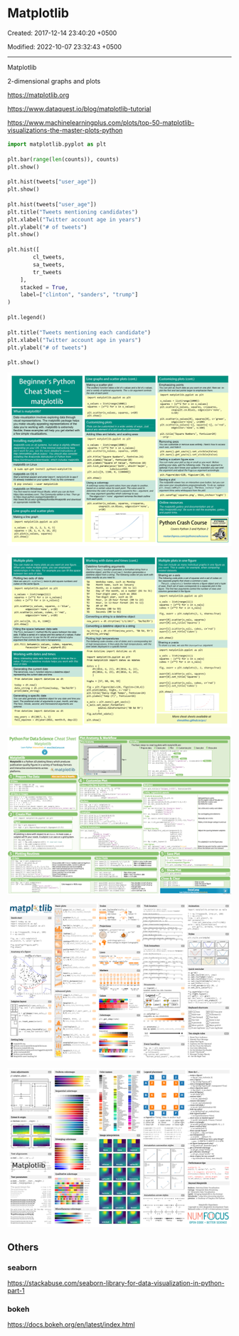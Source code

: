 # Matplotlib

Created: 2017-12-14 23:40:20 +0500

Modified: 2022-10-07 23:32:43 +0500

---

Matplotlib

2-dimensional graphs and plots

<https://matplotlib.org>


<https://www.dataquest.io/blog/matplotlib-tutorial>

<https://www.machinelearningplus.com/plots/top-50-matplotlib-visualizations-the-master-plots-python>

```python
import matplotlib.pyplot as plt

plt.bar(range(len(counts)), counts)
plt.show()

plt.hist(tweets["user_age"])
plt.show()

plt.hist(tweets["user_age"])
plt.title("Tweets mentioning candidates")
plt.xlabel("Twitter account age in years")
plt.ylabel("# of tweets")
plt.show()

plt.hist([
        cl_tweets,
        sa_tweets,
        tr_tweets
    ],
    stacked = True,
    label=["clinton", "sanders", "trump"]
)

plt.legend()

plt.title("Tweets mentioning each candidate")
plt.xlabel("Twitter account age in years")
plt.ylabel("# of tweets")

plt.show()
```

![matplotlib](media/Data-Visualization_Matplotlib-image1.png)

![Plotting](media/Data-Visualization_Matplotlib-image2.png)

![Plot](media/Data-Visualization_Matplotlib-image3.png)


![plot](media/Data-Visualization_Matplotlib-image4.png)

![plot](media/Data-Visualization_Matplotlib-image5.png)

## Others
### seaborn

<https://stackabuse.com/seaborn-library-for-data-visualization-in-python-part-1>

### bokeh

<https://docs.bokeh.org/en/latest/index.html>
